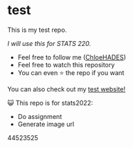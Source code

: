 # test

This is my test repo. 

*I will use this for STATS 220.*


- Feel free to follow me ([ChloeHADES](https://github.com/ChloeHades))
- Feel free to watch this repository
- You can even ⭐ the repo if you want 

You can also check out my [test website!](https://chloehades.github.io/stats220/)

😺
This repo is for stats2022:
* Do assignment
* Generate image url

44523525

